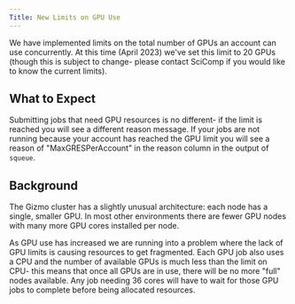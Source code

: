 ```yaml
---
Title: New Limits on GPU Use
---
```


We have implemented limits on the total number of GPUs an account can use concurrently.  At this time (April 2023) we've set this limit to 20 GPUs (though this is subject to change- please contact SciComp if you would like to know the current limits).

## What to Expect

Submitting jobs that need GPU resources is no different- if the limit is reached you will see a different reason message.  If your jobs are not running because your account has reached the GPU limit you will see a reason of "MaxGRESPerAccount" in the reason column in the output of `squeue`.

## Background

The Gizmo cluster has a slightly unusual architecture: each node has a single, smaller GPU.  In most other environments there are fewer GPU nodes with many more GPU cores installed per node.

As GPU use has increased we are running into a problem where the lack of GPU limits is causing resources to get fragmented. Each GPU job also uses a CPU and the number of available GPUs is much less than the limit on CPU- this means that once all GPUs are in use, there will be no more "full" nodes available.  Any job needing 36 cores will have to wait for those GPU jobs to complete before being allocated resources.
